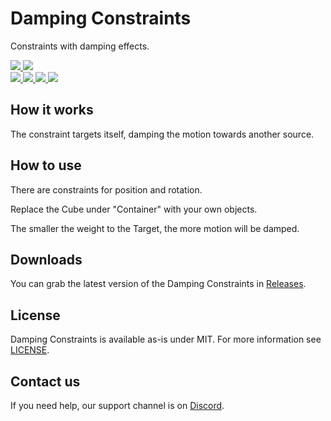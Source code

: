 <div>
  <h1>Damping Constraints</h1>
  <p>
     Constraints with damping effects.
  </p>

  <a href="https://github.com/VRLabs/Damping-Constraints/releases/latest">
    <img src="https://img.shields.io/github/v/release/VRLabs/Damping-Constraints.svg?style=flat-square">
  </a>
  <a href="https://github.com/VRLabs/Damping-Constraints/releases/latest">
    <img src="https://img.shields.io/badge/Unity-2019.4-green.svg?style=flat-square">
  </a>
  <br />
  <a href="https://github.com/VRLabs/Damping-Constraints/issues">
    <img src="https://img.shields.io/github/issues-raw/VRLabs/Damping-Constraints.svg?style=flat-square">
  </a>
  <a href="https://github.com/VRLabs/Damping-Constraints/issues?q=is%3Aissue+is%3Aclosed">
    <img src="https://img.shields.io/github/issues-closed-raw/VRLabs/Damping-Constraints.svg?style=flat-square">
  </a>
  <a href="https://github.com/VRLabs/Damping-Constraints/pull">
    <img src="https://img.shields.io/github/issues-pr-raw/VRLabs/Damping-Constraints.svg?style=flat-square">
  </a>
  <a href="https://github.com/VRLabs/Damping-Constraints/pulls?q=is%3Apr+is%3Aclosed">
    <img src="https://img.shields.io/github/issues-pr-closed-raw/VRLabs/Damping-Constraints.svg?style=flat-square">
  </a>
  <br />
</div>

## How it works

The constraint targets itself, damping the motion towards another source.

## How to use

There are constraints for position and rotation.

Replace the Cube under "Container" with your own objects.

The smaller the weight to the Target, the more motion will be damped.

## Downloads

You can grab the latest version of the Damping Constraints in [Releases](https://github.com/VRLabs/Damping-Constraints/releases/latest).

## License

Damping Constraints is available as-is under MIT. For more information see [LICENSE](https://github.com/VRLabs/Damping-Constraints/blob/dev/LICENSE).

## Contact us

If you need help, our support channel is on [Discord](https://discord.vrlabs.dev).
